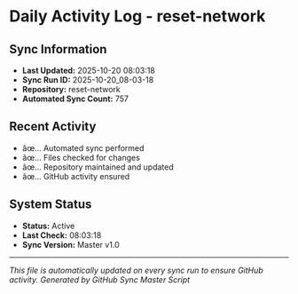 ﻿# Daily Activity Log - reset-network

## Sync Information
- **Last Updated:** 2025-10-20 08:03:18
- **Sync Run ID:** 2025-10-20_08-03-18
- **Repository:** reset-network
- **Automated Sync Count:** 757

## Recent Activity
- âœ… Automated sync performed
- âœ… Files checked for changes
- âœ… Repository maintained and updated
- âœ… GitHub activity ensured

## System Status
- **Status:** Active
- **Last Check:** 08:03:18
- **Sync Version:** Master v1.0

---
*This file is automatically updated on every sync run to ensure GitHub activity.*
*Generated by GitHub Sync Master Script*
